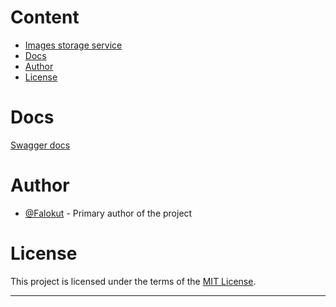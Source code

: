 # Content
+ [Images storage service](#images-storage-service)
+ [Docs](#swagger-docs)
+ [Author](#author)
+ [License](#license)

# Docs
[Swagger docs](swagger/docs/images_storage_service_v1.swagger.json)
 
 # Author

- [@Falokut](https://github.com/Falokut) - Primary author of the project

# License

This project is licensed under the terms of the [MIT License](https://opensource.org/licenses/MIT).

---